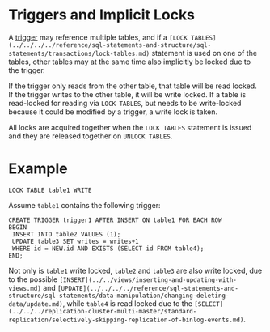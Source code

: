 # Triggers and Implicit Locks

A [trigger](triggers-and-implicit-locks.md) may reference multiple tables, and if a `[LOCK TABLES](../../../../reference/sql-statements-and-structure/sql-statements/transactions/lock-tables.md)` statement is used on one of the tables, other tables may at the same time also implicitly be locked due to the trigger.

If the trigger only reads from the other table, that table will be read locked. If the trigger writes to the other table, it will be write locked. If a table is read-locked for reading via `LOCK TABLES`, but needs to be write-locked because it could be modified by a trigger, a write lock is taken.

All locks are acquired together when the `LOCK TABLES` statement is issued and they are released together on `UNLOCK TABLES`.

#

# Example

```
LOCK TABLE table1 WRITE
```

Assume `table1` contains the following trigger:

```
CREATE TRIGGER trigger1 AFTER INSERT ON table1 FOR EACH ROW
BEGIN
 INSERT INTO table2 VALUES (1);
 UPDATE table3 SET writes = writes+1
 WHERE id = NEW.id AND EXISTS (SELECT id FROM table4);
END;
```

Not only is `table1` write locked, `table2` and `table3` are also write locked, due to the possible `[INSERT](../../views/inserting-and-updating-with-views.md)` and `[UPDATE](../../../../reference/sql-statements-and-structure/sql-statements/data-manipulation/changing-deleting-data/update.md)`, while `table4` is read locked due to the `[SELECT](../../../replication-cluster-multi-master/standard-replication/selectively-skipping-replication-of-binlog-events.md)`.